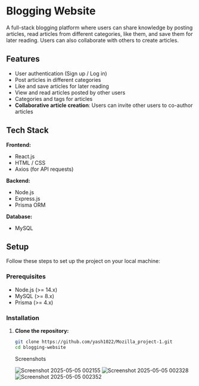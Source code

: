 

# Blogging Website

A full-stack blogging platform where users can share knowledge by posting articles, read articles from different categories, like them, and save them for later reading. Users can also collaborate with others to create articles.

## Features

- User authentication (Sign up / Log in)
- Post articles in different categories
- Like and save articles for later reading
- View and read articles posted by other users
- Categories and tags for articles
- **Collaborative article creation**: Users can invite other users to co-author articles

## Tech Stack

**Frontend:**

- React.js
- HTML / CSS
- Axios (for API requests)

**Backend:**

- Node.js
- Express.js
- Prisma ORM

**Database:**

- MySQL

## Setup

Follow these steps to set up the project on your local machine:

### Prerequisites

- Node.js (>= 14.x)
- MySQL (>= 8.x)
- Prisma (>= 4.x)

### Installation

1. **Clone the repository:**

   ```bash
   git clone https://github.com/yash1022/Mozilla_project-1.git
   cd blogging-website

   ```
   Screenshots

   ![Screenshot 2025-05-05 002155](https://github.com/user-attachments/assets/1225673e-5824-4141-a01d-16100eb583e0)
![Screenshot 2025-05-05 002328](https://github.com/user-attachments/assets/21df691d-f9b5-46d4-b209-98766919acc2)
![Screenshot 2025-05-05 002352](https://github.com/user-attachments/assets/5e6b0301-66cb-4ecb-b5d8-fb960f9a1067)







   
